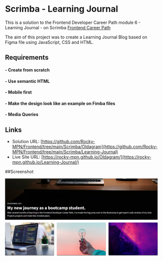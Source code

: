 # Scrimba - Learning Journal

This is a solution to the Frontend Developer Career Path module 6 - Learning Journal - on Scrimba [Frontend Career Path](https://scrimba.com/learn/frontend)


The aim of this project was to create a Learning Journal Blog based on Figma file using JavaScript, CSS and HTML.
## Requirements
#### - Create from scratch
#### - Use semantic HTML
#### - Mobile first
#### - Make the design look like an example on Fimba files
#### - Media Queries


## Links

- Solution URL: [https://github.com/Rocky-MPN/Frontend/tree/main/Scrimba/Oldagram](https://github.com/Rocky-MPN/Frontend/tree/main/Scrimba/Learning-Journal)
- Live Site URL: [https://rocky-mpn.github.io/Oldagram/](https://rocky-mpn.github.io/Learning-Journal/)



##Screenshot

![images/Screenshot.png](images/Screenshot.png)


